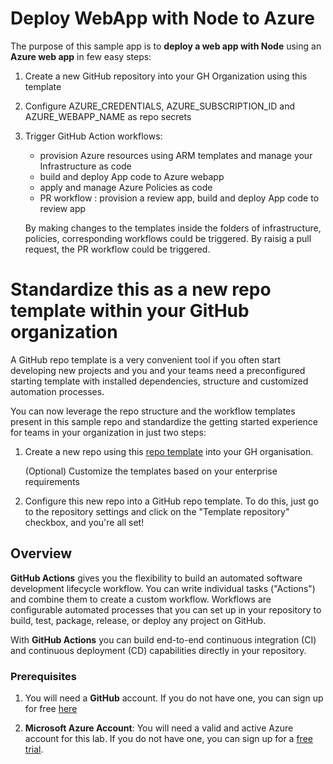 # Deploy WebApp with Node to Azure  

The purpose of this sample app is to **deploy a web app with Node** using an **Azure web app** in few easy steps:

1. Create a new GitHub repository into your GH Organization using this template 
1. Configure AZURE_CREDENTIALS, AZURE_SUBSCRIPTION_ID and AZURE_WEBAPP_NAME as repo secrets
1. Trigger GitHub Action workflows:
    - provision Azure resources using ARM templates and manage your Infrastructure as code
    - build and deploy App code to Azure webapp
    - apply and manage Azure Policies as code
    - PR workflow : provision a review app, build and deploy App code to review app
   
   By making changes to the templates inside the folders of infrastructure,  policies, corresponding workflows could be triggered. By raisig a pull request, the PR workflow could be triggered.

# Standardize this as a new repo template within your GitHub organization

A GitHub repo template is a very convenient tool if you often start developing new projects and you and your teams need a preconfigured starting template with installed dependencies, structure and customized automation processes.

You can now leverage the repo structure and the workflow templates present in this sample repo and standardize the getting started experience for teams in your organization in just two steps: 

1. Create a new repo using this [repo template](https://github.com/Azure-Samples/node_express_app/generate) into your GH organisation. 

   (Optional) Customize the templates based on your enterprise requirements

2. Configure this new repo into a GitHub repo template. To do this, just go to the repository settings and click on the "Template repository" checkbox, and you're all set!




## Overview

**GitHub Actions** gives you the flexibility to build an automated software development lifecycle workflow. You can write individual tasks ("Actions") and combine them to create a custom workflow. Workflows are configurable automated processes that you can set up in your repository to build, test, package, release, or deploy any project on GitHub.

With **GitHub Actions** you can build end-to-end continuous integration (CI) and continuous deployment (CD) capabilities directly in your repository. 

### Prerequisites

1. You will need a **GitHub** account. If you do not have one, you can sign up for free [here](https://github.com/join)

1. **Microsoft Azure Account**: You will need a valid and active Azure account for this lab. If you do not have one, you can sign up for a [free trial](https://azure.microsoft.com/en-us/free/).
